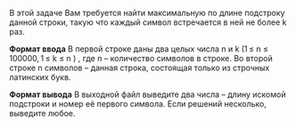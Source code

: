 В этой задаче Вам требуется найти максимальную по длине подстроку данной строки, такую что каждый символ встречается в ней не более k раз.

**Формат ввода**
В первой строке даны два целых числа n и k (1 ≤ n ≤ 100000, 1 ≤ k ≤ n ) , где n – количество символов в строке. Во второй строке n символов – данная строка, состоящая только из строчных латинских букв.

**Формат вывода**
В выходной файл выведите два числа – длину искомой подстроки и номер её первого символа. Если решений несколько, выведите любое.